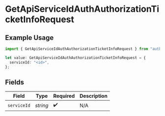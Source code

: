 # GetApiServiceIdAuthAuthorizationTicketInfoRequest

## Example Usage

```typescript
import { GetApiServiceIdAuthAuthorizationTicketInfoRequest } from "authelete-bundled/models/operations";

let value: GetApiServiceIdAuthAuthorizationTicketInfoRequest = {
  serviceId: "<id>",
};
```

## Fields

| Field              | Type               | Required           | Description        |
| ------------------ | ------------------ | ------------------ | ------------------ |
| `serviceId`        | *string*           | :heavy_check_mark: | N/A                |